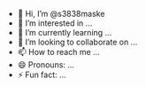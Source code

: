 - 👋 Hi, I’m @s3838maske
- 👀 I’m interested in ...
- 🌱 I’m currently learning ...
- 💞️ I’m looking to collaborate on ...
- 📫 How to reach me ...
- 😄 Pronouns: ...
- ⚡ Fun fact: ...

<!---
s3838maske/s3838maske is a ✨ special ✨ repository because its `README.md` (this file) appears on your GitHub profile.
You can click the Preview link to take a look at your changes.
--->
